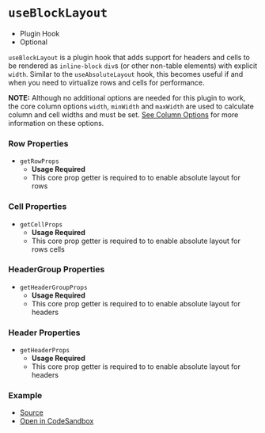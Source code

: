 # `useBlockLayout`

- Plugin Hook
- Optional

`useBlockLayout` is a plugin hook that adds support for headers and cells to be rendered as `inline-block` `div`s (or other non-table elements) with explicit `width`. Similar to the `useAbsoluteLayout` hook, this becomes useful if and when you need to virtualize rows and cells for performance.

**NOTE:** Although no additional options are needed for this plugin to work, the core column options `width`, `minWidth` and `maxWidth` are used to calculate column and cell widths and must be set. [See Column Options](./useTable.md#column-options) for more information on these options.

### Row Properties

- `getRowProps`
  - **Usage Required**
  - This core prop getter is required to to enable absolute layout for rows

### Cell Properties

- `getCellProps`
  - **Usage Required**
  - This core prop getter is required to to enable absolute layout for rows cells

### HeaderGroup Properties

- `getHeaderGroupProps`
  - **Usage Required**
  - This core prop getter is required to to enable absolute layout for headers

### Header Properties

- `getHeaderProps`
  - **Usage Required**
  - This core prop getter is required to to enable absolute layout for headers

### Example

- [Source](https://github.com/tannerlinsley/react-table/tree/master/examples/block-layout)
- [Open in CodeSandbox](https://codesandbox.io/s/github/tannerlinsley/react-table/tree/master/examples/block-layout)
